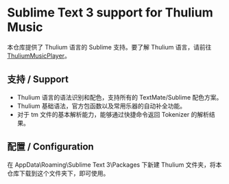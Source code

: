 # Sublime Text 3 support for Thulium Music

本仓库提供了 Thulium 语言的 Sublime 支持。要了解 Thulium 语言，请前往 [ThuliumMusicPlayer](https://github.com/obstudio/ThuliumMusicPlayer-WL)。

## 支持 / Support
- Thulium 语言的语法识别和配色，支持所有的 TextMate/Sublime 配色方案。
- Thulium 基础语法，官方包函数以及常用乐器的自动补全功能。
- 对于 tm 文件的基本解析能力，能够通过快捷命令返回 Tokenizer 的解析结果。

## 配置 / Configuration

在 AppData\Roaming\Sublime Text 3\Packages 下新建 Thulium 文件夹，将本仓库下载到这个文件夹下，即可使用。




